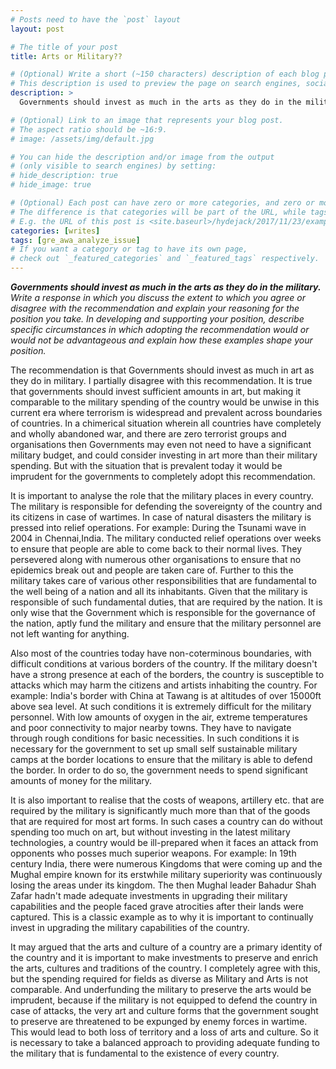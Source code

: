 ```yaml
---
# Posts need to have the `post` layout
layout: post

# The title of your post
title: Arts or Military??

# (Optional) Write a short (~150 characters) description of each blog post.
# This description is used to preview the page on search engines, social media, etc.
description: >
  Governments should invest as much in the arts as they do in the military.

# (Optional) Link to an image that represents your blog post.
# The aspect ratio should be ~16:9.
# image: /assets/img/default.jpg

# You can hide the description and/or image from the output
# (only visible to search engines) by setting:
# hide_description: true
# hide_image: true

# (Optional) Each post can have zero or more categories, and zero or more tags.
# The difference is that categories will be part of the URL, while tags will not.
# E.g. the URL of this post is <site.baseurl>/hydejack/2017/11/23/example-content/
categories: [writes]
tags: [gre_awa_analyze_issue]
# If you want a category or tag to have its own page,
# check out `_featured_categories` and `_featured_tags` respectively.
---
```


<p>
<b><i>Governments should invest as much in the arts as they do in the military.</i></b>
<br>
<i>Write a response in which you discuss the extent to which you agree or disagree with the recommendation and explain your reasoning for the position you take. In developing and supporting your position, describe specific circumstances in which adopting the recommendation would or would not be advantageous and explain how these examples shape your position.
</i>
</p>

The recommendation is that Governments should invest as much in art as they do in military. I partially disagree with this recommendation. It is true that governments should invest sufficient amounts in art, but making it comparable to the military spending of the country would be unwise in this current era where terrorism is widespread and prevalent across boundaries of countries. In a chimerical situation wherein all countries have completely and wholly abandoned war, and there are zero terrorist groups and organisations then Governments may even not need to have a significant military budget, and could consider investing in art more than their military spending. But with the situation that is prevalent today it would be imprudent for the governments to completely adopt this recommendation.

It is important to analyse the role that the military places in every country. The military is responsible for defending the sovereignty of the country and its citizens in case of wartimes. In case of natural disasters the military is pressed into relief operations. For example: During the Tsunami wave in 2004 in Chennai,India. The military conducted relief operations over weeks to ensure that people are able to come back to their normal lives. They persevered along with numerous other organisations to ensure that no epidemics break out and people are taken care of.  Further to this the military takes care of various other responsibilities that are fundamental to the well being of a nation and all its inhabitants. Given that the military is responsible of such fundamental duties, that are required by the nation. It is only wise that the Government which is responsible for the governance of the nation, aptly fund the military and ensure that the military personnel are not left wanting for anything.

Also most of the countries today have non-coterminous boundaries, with difficult conditions at various borders of the country. If the military doesn't have a strong presence at each of the borders, the country is susceptible to attacks which may harm the citizens and artists inhabiting the country. For example: India's border with China at Tawang is at altitudes of over 15000ft above sea level. At such conditions it is extremely difficult for the military personnel. With low amounts of oxygen in the air, extreme temperatures and poor connectivity to major nearby towns. They have to navigate through rough conditions for basic necessities. In such conditions it is necessary for the government to set up small self sustainable military camps at the border locations to ensure that the military is able to defend the border. In order to do so, the government needs to spend significant amounts of money for the military.

It is also important to realise that the costs of weapons, artillery etc. that are required by the military  is significantly much more than that of the goods that are required for most art forms. In such cases a country can do without spending too much on art, but without investing in the latest military technologies, a country would be ill-prepared when it faces an attack from opponents who posses much superior weapons. For example: In 19th century India, there were numerous Kingdoms that were coming up and the Mughal empire known for its erstwhile military superiority was continuously losing the areas under its kingdom. The then Mughal leader Bahadur Shah Zafar hadn't made adequate investments in upgrading their military capabilities and the people faced grave atrocities after their lands were captured. This is a classic example as to why it is important to continually invest in upgrading the military capabilities of the country.

It may argued that the arts and culture of a country are a primary identity of the country and it is important to make investments to preserve and enrich the arts, cultures and traditions of the country. I completely agree with this, but the spending required for fields as diverse as Military and Arts is not comparable. And underfunding the military to preserve the arts would be imprudent, because if the military is not equipped to defend the country in case of attacks, the very art and culture forms that the government sought to preserve are threatened to be expunged by enemy forces in wartime. This would lead to both loss of territory and a loss of arts and culture.
So it is necessary to take a balanced approach to providing adequate funding to the military that is fundamental to the existence of every country.
